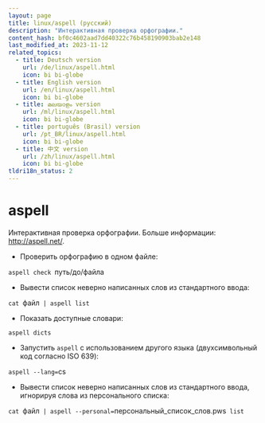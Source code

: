 ```yaml
---
layout: page
title: linux/aspell (русский)
description: "Интерактивная проверка орфографии."
content_hash: bf0c4602aad7dd40322c76b458190903bab2e148
last_modified_at: 2023-11-12
related_topics:
  - title: Deutsch version
    url: /de/linux/aspell.html
    icon: bi bi-globe
  - title: English version
    url: /en/linux/aspell.html
    icon: bi bi-globe
  - title: മലയാളം version
    url: /ml/linux/aspell.html
    icon: bi bi-globe
  - title: português (Brasil) version
    url: /pt_BR/linux/aspell.html
    icon: bi bi-globe
  - title: 中文 version
    url: /zh/linux/aspell.html
    icon: bi bi-globe
tldri18n_status: 2
---
```

# aspell

Интерактивная проверка орфографии.
Больше информации: <http://aspell.net/>.

- Проверить орфографию в одном файле:

`aspell check `<span class="tldr-var badge badge-pill bg-dark-lm bg-white-dm text-white-lm text-dark-dm font-weight-bold">путь/до/файла</span>

- Вывести список неверно написанных слов из стандартного ввода:

`cat `<span class="tldr-var badge badge-pill bg-dark-lm bg-white-dm text-white-lm text-dark-dm font-weight-bold">файл</span>` | aspell list`

- Показать доступные словари:

`aspell dicts`

- Запустить `aspell` с использованием другого языка (двухсимвольный код согласно ISO 639):

`aspell --lang=`<span class="tldr-var badge badge-pill bg-dark-lm bg-white-dm text-white-lm text-dark-dm font-weight-bold">cs</span>

- Вывести список неверно написанных слов из стандартного ввода, игнорируя слова из персонального списка:

`cat `<span class="tldr-var badge badge-pill bg-dark-lm bg-white-dm text-white-lm text-dark-dm font-weight-bold">файл</span>` | aspell --personal=`<span class="tldr-var badge badge-pill bg-dark-lm bg-white-dm text-white-lm text-dark-dm font-weight-bold">персональный_список_слов.pws</span>` list`
